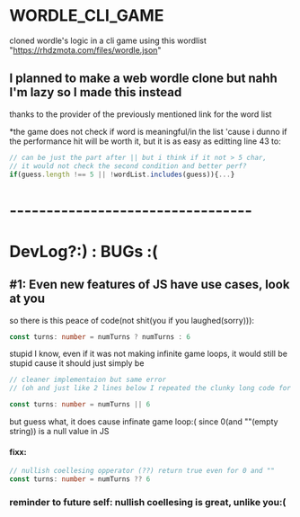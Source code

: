 # WORDLE_CLI_GAME

cloned wordle's logic in a cli game using this wordlist "https://rhdzmota.com/files/wordle.json"

## I planned to make a web wordle clone but nahh I'm lazy so I made this instead

thanks to the provider of the previously mentioned link for the word list

\*the game does not check if word is meaningful/in the list 'cause i dunno if the performance hit will be worth it,
but it is as easy as editting line 43 to:

```ts
// can be just the part after || but i think if it not > 5 char,
// it would not check the second condition and better perf?
if(guess.length !== 5 || !wordList.includes(guess)){...}
```

# ---------------------------------

# DevLog?:) : BUGs :(

## #1: Even new features of JS have use cases, look at you

so there is this peace of code(not shit(you if you laughed(sorry))):
```ts
const turns: number = numTurns ? numTurns : 6
```
stupid I know, even if it was not making infinite game loops, it would still be stupid cause it should just simply be 
```ts
// cleaner implementaion but same error
// (oh and just like 2 lines below I repeated the clunky long code for intializing chosen word but forgot to fix and now do not want to mess up commit mess, it is not wrong though soooooo, use ur imagination ok)

const turns: number = numTurns || 6
```
but guess what, it does cause infinate game loop:( since 0(and ""(empty string)) is a null value in JS 
#### fixx: 
```ts
// nullish coellesing opperator (??) return true even for 0 and ""
const turns: number = numTurns ?? 6
```
### reminder to future self: nullish coellesing is great, unlike you:( 
